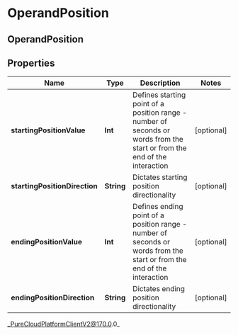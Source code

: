 # OperandPosition

## OperandPosition

## Properties

|Name | Type | Description | Notes|
|------------ | ------------- | ------------- | -------------|
| **startingPositionValue** | **Int** | Defines starting point of a position range - number of seconds or words from the start or from the end of the interaction | [optional] |
| **startingPositionDirection** | **String** | Dictates starting position directionality | [optional] |
| **endingPositionValue** | **Int** | Defines ending point of a position range - number of seconds or words from the start or from the end of the interaction | [optional] |
| **endingPositionDirection** | **String** | Dictates ending position directionality | [optional] |



_PureCloudPlatformClientV2@170.0.0_
